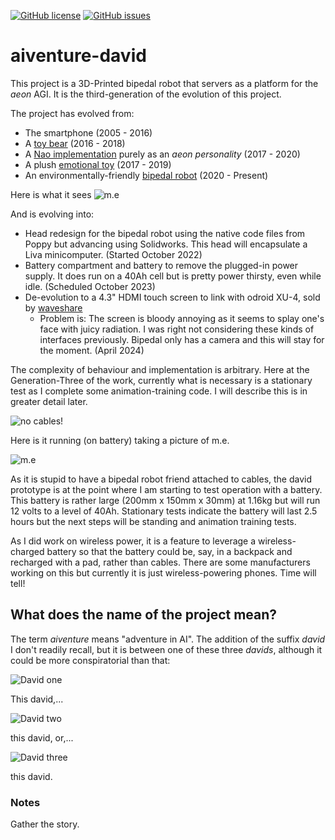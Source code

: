 [![GitHub license](https://img.shields.io/github/license/cartheur/aiventure-david)](https://github.com/cartheur/aiventure-david/blob/main/LICENSE.txt)
[![GitHub issues](https://img.shields.io/github/issues/cartheur/aiventure-david)](https://github.com/cartheur/aiventure-david/issues)

# aiventure-david

This project is a 3D-Printed bipedal robot that servers as a platform for the _aeon_ AGI. It is the third-generation of the evolution of this project.

The project has evolved from:

* The smartphone (2005 - 2016)
* A [toy bear](https://github.com/cartheur/henry) (2016 - 2018)
* A [Nao implementation](https://rumble.com/c/c-2434744) purely as an _aeon personality_ (2017 - 2020)
* A plush [emotional toy](https://emotional.toys) (2017 - 2019)
* An environmentally-friendly [bipedal robot](https://github.com/cartheur/aiventure-david) (2020 - Present)

Here is what it sees
![m.e](/m.e/views.png)

And is evolving into:

* Head redesign for the bipedal robot using the native code files from Poppy but advancing using Solidworks. This head will encapsulate a Liva minicomputer. (Started October 2022)
* Battery compartment and battery to remove the plugged-in power supply. It does run on a 40Ah cell but is pretty power thirsty, even while idle. (Scheduled October 2023)
* De-evolution to a 4.3" HDMI touch screen to link with odroid XU-4, sold by [waveshare](https://www.waveshare.com/4.3inch-HDMI-LCD-B.htm)
    - Problem is: The screen is bloody annoying as it seems to splay one's face with juicy radiation. I was right not considering these kinds of interfaces previously. Bipedal only has a camera and this will stay for the moment. (April 2024)

The complexity of behaviour and implementation is arbitrary. Here at the Generation-Three of the work, currently what is necessary is a stationary test as I complete some animation-training code. I will describe this is in greater detail later.

 ![no cables!](/media/on-battery.jpg "Staging for battery check")

Here is it running (on battery) taking a picture of m.e.

![m.e](/media/hallome-m.jpg "Who's that handsome monkey?")

As it is stupid to have a bipedal robot friend attached to cables, the david prototype is at the point where I am starting to test operation with a battery. This battery is rather large (200mm x 150mm x 30mm) at 1.16kg but will run 12 volts to a level of 40Ah. Stationary tests indicate the battery will last 2.5 hours but the next steps will be standing and animation training tests.

As I did work on wireless power, it is a feature to leverage a wireless-charged battery so that the battery could be, say, in a backpack and recharged with a pad, rather than cables. There are some manufacturers working on this but currently it is just wireless-powering phones. Time will tell!

## What does the name of the project mean?

The term *aiventure* means "adventure in AI". The addition of the suffix *david* I don't readily recall, but it is between one of these three _davids_, although it could be more conspiratorial than that:

![David one](/media/david-1.jpg "This david,")

This david,...

![David two](/media/david-2.jpg "this david, or,")

this david, or,...

![David three](/media/david-6.jpg "this david.")

this david.

### Notes

Gather the story.